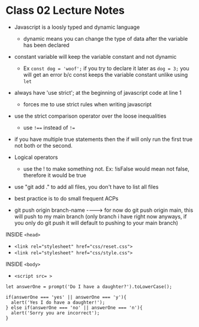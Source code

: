 # Class 02 Lecture Notes

- Javascript is a loosly typed and dynamic language
  - dynamic means you can change the type of data after the variable has been declared
- constant variable will keep the variable constant and not dynamic
  - Ex `const dog = 'woof';` if you try to declare it later as `dog = 3;` you will get an error b/c const keeps the variable constant unlike using `let`


- always have 'use strict'; at the beginning of javascript code at line 1
  - forces me to use strict rules when writing javascript

- use the strict comparison operator over the loose inequalities
  - use `!==` instead of `!=`

- if you have multiple true statements then the if will only run the first true not both or the second.

- Logical operators
  - use the ! to make something not.  Ex: !isFalse would mean not false, therefore it would be true

- use "git add ." to add all files, you don't have to list all files
- best practice is to do small frequent ACPs
- git push origin branch-name ----> for now do git push origin main, this will push to my main branch (only branch i have right now anyways, if you only do git push it will default to pushing to your main branch)


INSIDE `<head>`
- `<link rel="stylesheet" href="css/reset.css">`
- `<link rel="stylesheet" href="css/style.css">`

INSIDE `<body>`
 - `<script src= >`


 `let answerOne = prompt('Do I have a daughter?').toLowerCase();`

```
if(answerOne === 'yes' || answerOne === 'y'){
  alert('Yes I do have a daughter!');
} else if(answerOne === 'no' || answerOne === 'n'){
  alert('Sorry you are incorrect');
}
```